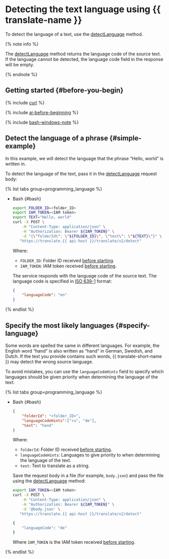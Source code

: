 # Detecting the text language using {{ translate-name }}

To detect the language of a text, use the [detectLanguage](../api-ref/Translation/detectLanguage) method.

{% note info %}

The [detectLanguage](../api-ref/Translation/detectLanguage) method returns the language code of the source text. If the language cannot be detected, the language code field in the response will be empty.

{% endnote %}

## Getting started {#before-you-begin}

{% include [curl](../../_includes/curl.md) %}

{% include [ai-before-beginning](../../_includes/translate/ai-before-beginning.md) %}

{% include [bash-windows-note](../../_includes/translate/bash-windows-note.md) %}

## Detect the language of a phrase {#simple-example}

In this example, we will detect the language that the phrase <q>Hello, world</q> is written in.

To detect the language of the text, pass it in the [detectLanguage](../api-ref/Translation/detectLanguage) request body:

{% list tabs group=programming_language %}

- Bash {#bash}

    ```bash
    export FOLDER_ID=<folder_ID>
    export IAM_TOKEN=<IAM token>
    export TEXT="Hello, world"
    curl -X POST \
        -H "Content-Type: application/json" \
        -H "Authorization: Bearer ${IAM_TOKEN}" \
        -d "{\"folderId\": \"${FOLDER_ID}\", \"text\": \"${TEXT}\"}" \
       "https://translate.{{ api-host }}/translate/v2/detect"
    ```

    Where:

    * `FOLDER_ID`: Folder ID received [before starting](#before-begin).
    * `IAM_TOKEN`: IAM token received [before starting](#before-begin).

    The service responds with the language code of the source text. The language code is specified in [ISO 639-1](https://en.wikipedia.org/wiki/ISO_639-1) format:

    ```json
    {
        "languageCode": "en"
    }
    ```

{% endlist %}

## Specify the most likely languages {#specify-language}

Some words are spelled the same in different languages. For example, the English word <q>hand</q> is also written as <q>hand</q> in German, Swedish, and Dutch. If the text you provide contains such words, {{ translate-short-name }} may detect the wrong source language.

To avoid mistakes, you can use the `languageCodeHints` field to specify which languages should be given priority when determining the language of the text:

{% list tabs group=programming_language %}

- Bash {#bash}

    ```json
    {
        "folderId": "<folder_ID>",
        "languageCodeHints":["ru", "de"],
        "text": "hand"
    }
    ```

    Where:

    * `folderId`: Folder ID received [before starting](#before-begin).
    * `languageCodeHints`: Languages to give priority to when determining the language of the text.
    * `text`: Text to translate as a string.

    Save the request body in a file (for example, `body.json`) and pass the file using the [detectLanguage](../api-ref/Translation/detectLanguage) method:

    ```bash
    export IAM_TOKEN=<IAM token>
    curl -X POST \
        -H "Content-Type: application/json" \
        -H "Authorization: Bearer ${IAM_TOKEN}" \
        -d '@body.json' \
       "https://translate.{{ api-host }}/translate/v2/detect"

    {
        "languageCode": "de"
    }
    ```

    Where `IAM_TOKEN` is the IAM token received [before starting](#before-begin).

{% endlist %}